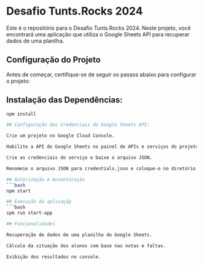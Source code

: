 # Desafio Tunts.Rocks 2024

Este é o repositório para o Desafio Tunts.Rocks 2024. Neste projeto, você encontrará uma aplicação que utiliza o Google Sheets API para recuperar dados de uma planilha.

## Configuração do Projeto

Antes de começar, certifique-se de seguir os passos abaixo para configurar o projeto:

## Instalação das Dependências:
   ```bash
   npm install

## Configuração das Credenciais do Google Sheets API:

  Crie um projeto no Google Cloud Console.
  
  Habilite a API do Google Sheets no painel de APIs e serviços do projeto.
  
  Crie as credenciais do serviço e baixe o arquivo JSON.
  
  Renomeie o arquivo JSON para credentials.json e coloque-o no diretório do projeto.

## Autorização e Autenticação
   ```bash
   npm start

## Execução da aplicaçãp
   ```bash
   spm run start-app

## Funcionalidades

  Recuperação de dados de uma planilha do Google Sheets.

  Cálculo da situação dos alunos com base nas notas e faltas.
  
  Exibição dos resultados no console.

  
   
